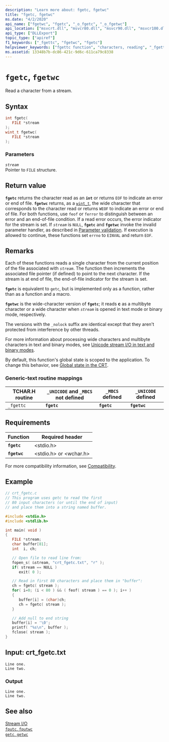 ```yaml
---
description: "Learn more about: fgetc, fgetwc"
title: "fgetc, fgetwc"
ms.date: "4/2/2020"
api_name: ["fgetwc", "fgetc", "_o_fgetc", "_o_fgetwc"]
api_location: ["msvcrt.dll", "msvcr80.dll", "msvcr90.dll", "msvcr100.dll", "msvcr100_clr0400.dll", "msvcr110.dll", "msvcr110_clr0400.dll", "msvcr120.dll", "msvcr120_clr0400.dll", "ucrtbase.dll", "api-ms-win-crt-stdio-l1-1-0.dll", "api-ms-win-crt-private-l1-1-0.dll"]
api_type: ["DLLExport"]
topic_type: ["apiref"]
f1_keywords: ["_fgettc", "fgetwc", "fgetc"]
helpviewer_keywords: ["fgettc function", "characters, reading", "_fgettc function", "fgetc function", "streams, reading characters from", "reading characters from streams", "fgetwc function"]
ms.assetid: 13348b7b-dc86-421c-9d6c-611ca79c8338
---
```

# `fgetc`, `fgetwc`

Read a character from a stream.

## Syntax

```C
int fgetc(
   FILE *stream
);
wint_t fgetwc(
   FILE *stream
);
```

### Parameters

*`stream`*\
Pointer to `FILE` structure.

## Return value

**`fgetc`** returns the character read as an **`int`** or returns `EOF` to indicate an error or end of file. **`fgetwc`** returns, as a [`wint_t`](../standard-types.md), the wide character that corresponds to the character read or returns `WEOF` to indicate an error or end of file. For both functions, use `feof` or `ferror` to distinguish between an error and an end-of-file condition. If a read error occurs, the error indicator for the stream is set. If *`stream`* is `NULL`, **`fgetc`** and **`fgetwc`** invoke the invalid parameter handler, as described in [Parameter validation](../parameter-validation.md). If execution is allowed to continue, these functions set `errno` to `EINVAL` and return `EOF`.

## Remarks

Each of these functions reads a single character from the current position of the file associated with *`stream`*. The function then increments the associated file pointer (if defined) to point to the next character. If the stream is at end of file, the end-of-file indicator for the stream is set.

**`fgetc`** is equivalent to `getc`, but is implemented only as a function, rather than as a function and a macro.

**`fgetwc`** is the wide-character version of **`fgetc`**; it reads **c** as a multibyte character or a wide character when *`stream`* is opened in text mode or binary mode, respectively.

The versions with the `_nolock` suffix are identical except that they aren't protected from interference by other threads.

For more information about processing wide characters and multibyte characters in text and binary modes, see [Unicode stream I/O in text and binary modes](../unicode-stream-i-o-in-text-and-binary-modes.md).

By default, this function's global state is scoped to the application. To change this behavior, see [Global state in the CRT](../global-state.md).

### Generic-text routine mappings

|TCHAR.H routine|`_UNICODE` and `_MBCS` not defined|`_MBCS` defined|`_UNICODE` defined|
|---------------------|------------------------------------|--------------------|-----------------------|
|`_fgettc`|**`fgetc`**|**`fgetc`**|**`fgetwc`**|

## Requirements

|Function|Required header|
|--------------|---------------------|
|**`fgetc`**|\<stdio.h>|
|**`fgetwc`**|\<stdio.h> or \<wchar.h>|

For more compatibility information, see [Compatibility](../compatibility.md).

## Example

```C
// crt_fgetc.c
// This program uses getc to read the first
// 80 input characters (or until the end of input)
// and place them into a string named buffer.

#include <stdio.h>
#include <stdlib.h>

int main( void )
{
   FILE *stream;
   char buffer[81];
   int  i, ch;

   // Open file to read line from:
   fopen_s( &stream, "crt_fgetc.txt", "r" );
   if( stream == NULL )
      exit( 0 );

   // Read in first 80 characters and place them in "buffer":
   ch = fgetc( stream );
   for( i=0; (i < 80 ) && ( feof( stream ) == 0 ); i++ )
   {
      buffer[i] = (char)ch;
      ch = fgetc( stream );
   }

   // Add null to end string
   buffer[i] = '\0';
   printf( "%s\n", buffer );
   fclose( stream );
}
```

## Input: crt_fgetc.txt

```Input
Line one.
Line two.
```

### Output

```Output
Line one.
Line two.
```

## See also

[Stream I/O](../stream-i-o.md)\
[`fputc`, `fputwc`](fputc-fputwc.md)\
[`getc`, `getwc`](getc-getwc.md)
